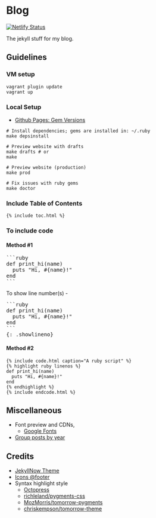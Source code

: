 # Blog
[![Netlify Status](https://api.netlify.com/api/v1/badges/7f2d2399-781d-448b-a637-c3f64dccede5/deploy-status)](https://app.netlify.com/sites/adityabasu/deploys)

The jekyll stuff for my blog.

## Guidelines
### VM setup

```
vagrant plugin update
vagrant up
```

### Local Setup

- [Github Pages: Gem Versions](https://pages.github.com/versions/)

```
# Install dependencies; gems are installed in: ~/.ruby
make depsinstall

# Preview website with drafts
make drafts # or
make

# Preview website (production)
make prod

# Fix issues with ruby gems
make doctor
```

### Include Table of Contents
```
{% include toc.html %}
```

### To include code
#### Method #1
<pre>
```ruby
def print_hi(name)
  puts "Hi, #{name}!"
end
```
</pre>

To show line number(s) -

<pre>
```ruby
def print_hi(name)
  puts "Hi, #{name}!"
end
```
{: .showlineno}
</pre>

#### Method #2
```
{% include code.html caption="A ruby script" %}
{% highlight ruby linenos %}
def print_hi(name)
  puts "Hi, #{name}!"
end
{% endhighlight %}
{% include endcode.html %}
```

## Miscellaneous
- Font preview and CDNs,
  * [Google Fonts](https://www.google.com/fonts)
- [Group posts by year](https://stackoverflow.com/questions/19086284/jekyll-liquid-templating-how-to-group-blog-posts-by-year/20777475#20777475)

## Credits
- [JekyllNow Theme](https://github.com/barryclark/jekyll-now)
- [Icons @footer](https://github.com/neilorangepeel/Free-Social-Icons)
- Syntax highlight style
  * [Octopress](http://octopress.org/)
  * [richleland/pygments-css](https://github.com/richleland/pygments-css)
  * [MozMorris/tomorrow-pygments](https://github.com/MozMorris/tomorrow-pygments)
  * [chriskempson/tomorrow-theme](https://github.com/chriskempson/tomorrow-theme)
